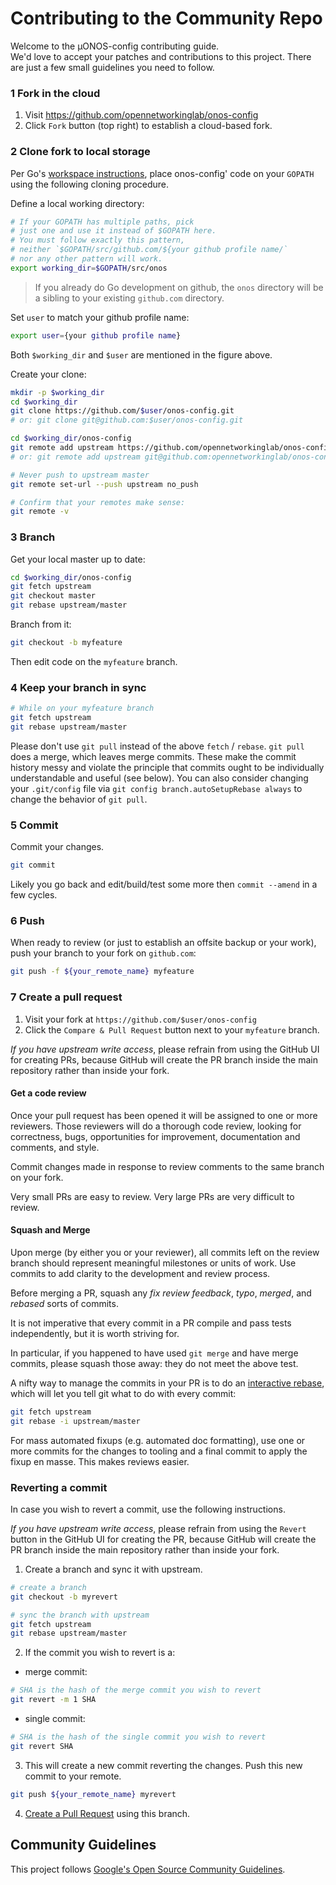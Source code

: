 # Contributing to the Community Repo

Welcome to the µONOS-config contributing guide.  
We'd love to accept your patches and contributions to this project. There are just a few small guidelines you need to follow. 


### 1 Fork in the cloud

1. Visit https://github.com/opennetworkinglab/onos-config 
2. Click `Fork` button (top right) to establish a cloud-based fork.

### 2 Clone fork to local storage

Per Go's [workspace instructions][go-workspace], place onos-config' code on your
`GOPATH` using the following cloning procedure.

[go-workspace]: https://golang.org/doc/code.html#Workspaces

Define a local working directory:

```sh
# If your GOPATH has multiple paths, pick
# just one and use it instead of $GOPATH here.
# You must follow exactly this pattern,
# neither `$GOPATH/src/github.com/${your github profile name/`
# nor any other pattern will work.
export working_dir=$GOPATH/src/onos
```

> If you already do Go development on github, the `onos` directory
> will be a sibling to your existing `github.com` directory.

Set `user` to match your github profile name:

```sh
export user={your github profile name}
```

Both `$working_dir` and `$user` are mentioned in the figure above.

Create your clone:

```sh
mkdir -p $working_dir
cd $working_dir
git clone https://github.com/$user/onos-config.git
# or: git clone git@github.com:$user/onos-config.git

cd $working_dir/onos-config
git remote add upstream https://github.com/opennetworkinglab/onos-config.git
# or: git remote add upstream git@github.com:opennetworkinglab/onos-config.git

# Never push to upstream master
git remote set-url --push upstream no_push

# Confirm that your remotes make sense:
git remote -v
```

### 3 Branch

Get your local master up to date:

```sh
cd $working_dir/onos-config
git fetch upstream
git checkout master
git rebase upstream/master
```

Branch from it:
```sh
git checkout -b myfeature
```

Then edit code on the `myfeature` branch.

### 4 Keep your branch in sync

```sh
# While on your myfeature branch
git fetch upstream
git rebase upstream/master
```

Please don't use `git pull` instead of the above `fetch` / `rebase`. `git pull`
does a merge, which leaves merge commits. These make the commit history messy
and violate the principle that commits ought to be individually understandable
and useful (see below). You can also consider changing your `.git/config` file via
`git config branch.autoSetupRebase always` to change the behavior of `git pull`.

### 5 Commit

Commit your changes.

```sh
git commit
```
Likely you go back and edit/build/test some more then `commit --amend`
in a few cycles.

### 6 Push

When ready to review (or just to establish an offsite backup or your work),
push your branch to your fork on `github.com`:

```sh
git push -f ${your_remote_name} myfeature
```

### 7 Create a pull request

1. Visit your fork at `https://github.com/$user/onos-config`
2. Click the `Compare & Pull Request` button next to your `myfeature` branch.

_If you have upstream write access_, please refrain from using the GitHub UI for
creating PRs, because GitHub will create the PR branch inside the main
repository rather than inside your fork.

#### Get a code review

Once your pull request has been opened it will be assigned to one or more
reviewers.  Those reviewers will do a thorough code review, looking for
correctness, bugs, opportunities for improvement, documentation and comments,
and style.

Commit changes made in response to review comments to the same branch on your
fork.

Very small PRs are easy to review.  Very large PRs are very difficult to review.

#### Squash and Merge

Upon merge (by either you or your reviewer), all commits left on the review
branch should represent meaningful milestones or units of work.  Use commits to
add clarity to the development and review process.

Before merging a PR, squash any _fix review feedback_, _typo_, _merged_, and
_rebased_ sorts of commits.

It is not imperative that every commit in a PR compile and pass tests
independently, but it is worth striving for.

In particular, if you happened to have used `git merge` and have merge
commits, please squash those away: they do not meet the above test.

A nifty way to manage the commits in your PR is to do an [interactive
rebase](https://git-scm.com/book/en/v2/Git-Tools-Rewriting-History),
which will let you tell git what to do with every commit:

```sh
git fetch upstream
git rebase -i upstream/master
```

For mass automated fixups (e.g. automated doc formatting), use one or more
commits for the changes to tooling and a final commit to apply the fixup en
masse. This makes reviews easier.

### Reverting a commit

In case you wish to revert a commit, use the following instructions.

_If you have upstream write access_, please refrain from using the
`Revert` button in the GitHub UI for creating the PR, because GitHub
will create the PR branch inside the main repository rather than inside your fork.

1. Create a branch and sync it with upstream.

```sh
# create a branch
git checkout -b myrevert

# sync the branch with upstream
git fetch upstream
git rebase upstream/master
```

2. If the commit you wish to revert is a:

- merge commit:

```sh
# SHA is the hash of the merge commit you wish to revert
git revert -m 1 SHA
```

- single commit:

```sh
# SHA is the hash of the single commit you wish to revert
git revert SHA
```

3. This will create a new commit reverting the changes.
Push this new commit to your remote.

```sh
git push ${your_remote_name} myrevert
```

4. [Create a Pull Request](#7-create-a-pull-request) using this branch.

## Community Guidelines

This project follows [Google's Open Source Community
Guidelines](https://opensource.google.com/conduct/).